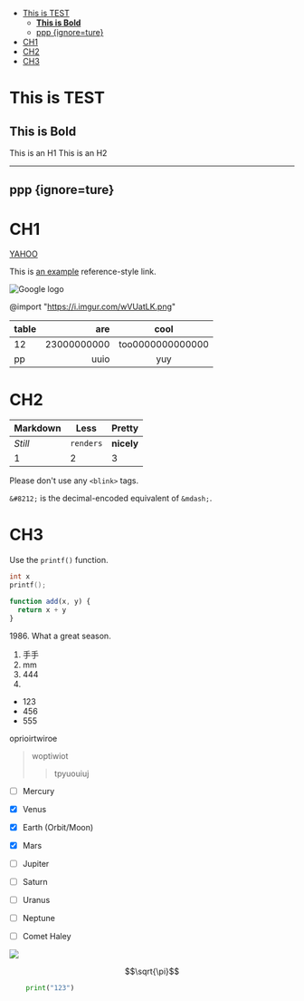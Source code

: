 
<!-- @import "[TOC]" {cmd="toc" depthFrom=1 depthTo=6 orderedList=false} -->

<!-- code_chunk_output -->

- [This is TEST](#this-is-test)
  - [__This is Bold__](#this-is-bold)
  - [ppp {ignore=ture}](#ppp-ignoreture)
- [CH1](#ch1)
- [CH2](#ch2)
- [CH3](#ch3)

<!-- /code_chunk_output -->

# This is TEST #
## __This is Bold__




This is an H1
This is an H2
_____________

## ppp {ignore=ture}
# CH1
[YAHOO](https://tw.yahoo.com "YPP")

This is [an example][1] reference-style link.

[1]:https://www.google.com


![Google logo][2]

[2]: https://www.google.com/images/branding/googlelogo/2x/googlelogo_color_272x92dp.png

@import "https://i.imgur.com/wVUatLK.png"

| table | are         | cool             |
| ----- | ----------: | :--------------: |
| 12    | 23000000000 | too0000000000000 |
| pp    | uuio        | yuy              |

# CH2
| Markdown | Less      | Pretty     |
| -------- | --------- | ---------- |
| *Still*  | `renders` | **nicely** |
| 1        | 2         | 3          |

Please don't use any `<blink>` tags.

`&#8212;` is the decimal-encoded equivalent of `&mdash;`.
# CH3
Use the `printf()` function.
```c
int x
printf();
```

```javascript {.line-numbers}
function add(x, y) {
  return x + y
}
```

1986\. What a great season.
1. 手手
2. mm
3. 444
4. 

- 123
- 456
- 555

oprioirtwiroe
>woptiwiot
>>tpyuouiuj

- [ ] Mercury
- [x] Venus
- [x] Earth (Orbit/Moon)
- [x] Mars
- [ ] Jupiter
- [ ] Saturn
- [ ] Uranus
- [ ] Neptune
- [ ] Comet Haley


![](1.png)

$$\sqrt{\pi}$$

```python
    print("123")
```















